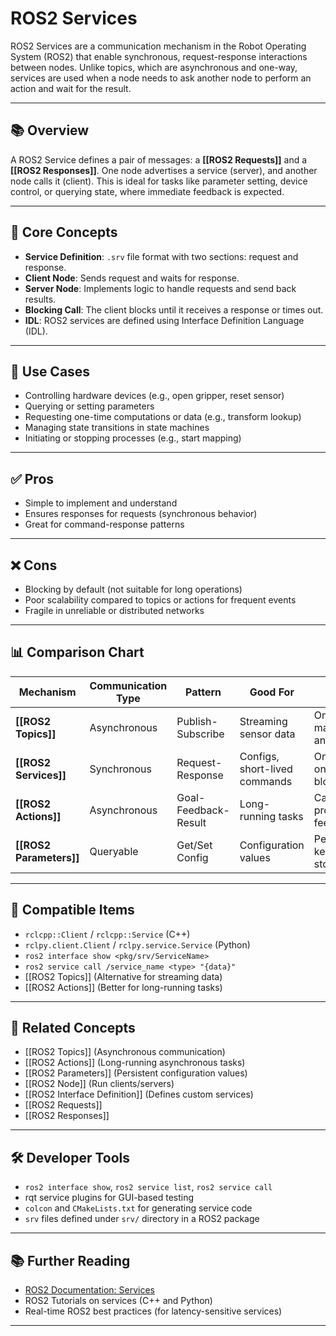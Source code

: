 # ROS2 Services

ROS2 Services are a communication mechanism in the Robot Operating System (ROS2) that enable synchronous, request-response interactions between nodes. Unlike topics, which are asynchronous and one-way, services are used when a node needs to ask another node to perform an action and wait for the result.

---

## 📚 Overview

A ROS2 Service defines a pair of messages: a **[[ROS2 Requests]]** and a **[[ROS2 Responses]]**. One node advertises a service (server), and another node calls it (client). This is ideal for tasks like parameter setting, device control, or querying state, where immediate feedback is expected.

---

## 🧠 Core Concepts

- **Service Definition**: `.srv` file format with two sections: request and response.
- **Client Node**: Sends request and waits for response.
- **Server Node**: Implements logic to handle requests and send back results.
- **Blocking Call**: The client blocks until it receives a response or times out.
- **IDL**: ROS2 services are defined using Interface Definition Language (IDL).

---

## 🧰 Use Cases

- Controlling hardware devices (e.g., open gripper, reset sensor)
- Querying or setting parameters
- Requesting one-time computations or data (e.g., transform lookup)
- Managing state transitions in state machines
- Initiating or stopping processes (e.g., start mapping)

---

## ✅ Pros

- Simple to implement and understand
- Ensures responses for requests (synchronous behavior)
- Great for command-response patterns

---

## ❌ Cons

- Blocking by default (not suitable for long operations)
- Poor scalability compared to topics or actions for frequent events
- Fragile in unreliable or distributed networks

---

## 📊 Comparison Chart

| Mechanism  | Communication Type | Pattern          | Good For                     | Notes                          |
|------------|---------------------|------------------|-------------------------------|--------------------------------|
| **[[ROS2 Topics]]** | Asynchronous        | Publish-Subscribe| Streaming sensor data         | One-to-many, fire-and-forget   |
| **[[ROS2 Services]]** | Synchronous       | Request-Response | Configs, short-lived commands | One-to-one, blocking           |
| **[[ROS2 Actions]]** | Asynchronous        | Goal-Feedback-Result | Long-running tasks        | Cancelable, progress feedback  |
| **[[ROS2 Parameters]]** | Queryable        | Get/Set Config   | Configuration values          | Persistent key-value store     |

---

## 🔧 Compatible Items

- `rclcpp::Client` / `rclcpp::Service` (C++)
- `rclpy.client.Client` / `rclpy.service.Service` (Python)
- `ros2 interface show <pkg/srv/ServiceName>`
- `ros2 service call /service_name <type> "{data}"`
- [[ROS2 Topics]] (Alternative for streaming data)
- [[ROS2 Actions]] (Better for long-running tasks)

---

## 🔗 Related Concepts

- [[ROS2 Topics]] (Asynchronous communication)
- [[ROS2 Actions]] (Long-running asynchronous tasks)
- [[ROS2 Parameters]] (Persistent configuration values)
- [[ROS2 Node]] (Run clients/servers)
- [[ROS2 Interface Definition]] (Defines custom services)
- [[ROS2 Requests]]
- [[ROS2 Responses]]

---

## 🛠 Developer Tools

- `ros2 interface show`, `ros2 service list`, `ros2 service call`
- rqt service plugins for GUI-based testing
- `colcon` and `CMakeLists.txt` for generating service code
- `srv` files defined under `srv/` directory in a ROS2 package

---

## 📚 Further Reading

- [ROS2 Documentation: Services](https://docs.ros.org/en/foxy/Concepts/Services.html)
- ROS2 Tutorials on services (C++ and Python)
- Real-time ROS2 best practices (for latency-sensitive services)

---
